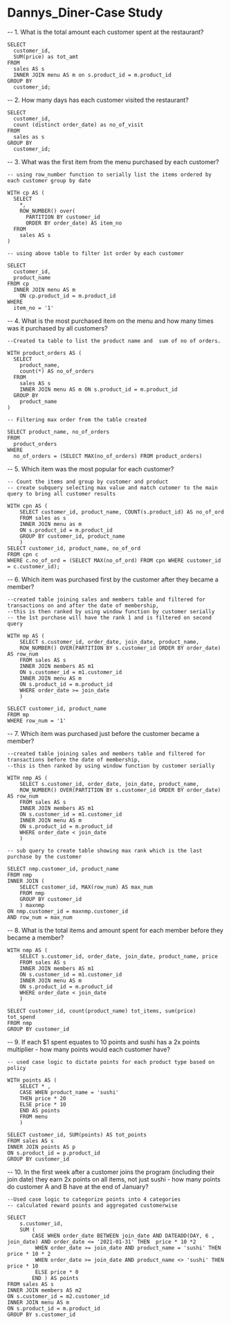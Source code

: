 # Dannys_Diner-Case Study


-- 1. What is the total amount each customer spent at the restaurant?


	SELECT 
	  customer_id, 
	  SUM(price) as tot_amt
	FROM 
	  sales AS s 
	  INNER JOIN menu AS m on s.product_id = m.product_id
	GROUP BY 
	  customer_id;


-- 2. How many days has each customer visited the restaurant?

	SELECT 
	  customer_id, 
	  count (distinct order_date) as no_of_visit
	FROM 
	  sales as s 
	GROUP BY
	  customer_id;


-- 3. What was the first item from the menu purchased by each customer?
	
	-- using row_number function to serially list the items ordered by each customer group by date
	
	WITH cp AS (
	  SELECT 
	    *, 
	    ROW_NUMBER() over(
	      PARTITION BY customer_id 
	      ORDER BY order_date) AS item_no 
	  FROM 
	    sales AS s
	)
	
	-- using above table to filter 1st order by each customer
	
	SELECT 
	  customer_id, 
	  product_name 
	FROM cp 
	  INNER JOIN menu AS m 
	    ON cp.product_id = m.product_id 
	WHERE 
	  item_no = '1'


-- 4. What is the most purchased item on the menu and how many times was it purchased by all customers?
	
	--Created ta table to list the product name and  sum of no of orders. 
	
	WITH product_orders AS (
	  SELECT 
	    product_name, 
	    count(*) AS no_of_orders 
	  FROM 
	    sales AS s 
	    INNER JOIN menu AS m ON s.product_id = m.product_id 
	  GROUP BY 
	    product_name
	)

	-- Filtering max order from the table created
	
	SELECT product_name, no_of_orders 
	FROM
	  product_orders 
	WHERE 
	  no_of_orders = (SELECT MAX(no_of_orders) FROM product_orders)



-- 5. Which item was the most popular for each customer?
	
	-- Count the items and group by customer and product
	-- create subquery selecting max value and match cutomer to the main query to bring all customer results

	WITH cpn AS (
		SELECT customer_id, product_name, COUNT(s.product_id) AS no_of_ord
		FROM sales as s
		INNER JOIN menu as m
		ON s.product_id = m.product_id
		GROUP BY customer_id, product_name
		)
	SELECT customer_id, product_name, no_of_ord
	FROM cpn c
	WHERE c.no_of_ord = (SELECT MAX(no_of_ord) FROM cpn WHERE customer_id = c.customer_id);


-- 6. Which item was purchased first by the customer after they became a member?
	
	--created table joining sales and members table and filtered for transactions on and after the date of membership, 
	--this is then ranked by using window function by customer serially
	-- the 1st purchase will have the rank 1 and is filtered on second query
	
	WITH mp AS (
		SELECT s.customer_id, order_date, join_date, product_name,
		ROW_NUMBER() OVER(PARTITION BY s.customer_id ORDER BY order_date) AS row_num
		FROM sales AS s
		INNER JOIN members AS m1
		ON s.customer_id = m1.customer_id
		INNER JOIN menu AS m
		ON s.product_id = m.product_id
		WHERE order_date >= join_date
		)

	SELECT customer_id, product_name
	FROM mp
	WHERE row_num = '1'


-- 7. Which item was purchased just before the customer became a member?
	
	--created table joining sales and members table and filtered for transactions before the date of membership, 
	--this is then ranked by using window function by customer serially

	WITH nmp AS (
		SELECT s.customer_id, order_date, join_date, product_name,
		ROW_NUMBER() OVER(PARTITION BY s.customer_id ORDER BY order_date) AS row_num
		FROM sales AS s
		INNER JOIN members AS m1
		ON s.customer_id = m1.customer_id
		INNER JOIN menu AS m
		ON s.product_id = m.product_id
		WHERE order_date < join_date
		)

	-- sub query to create table showing max rank which is the last purchase by the customer
	
	SELECT nmp.customer_id, product_name
	FROM nmp
	INNER JOIN (
		SELECT customer_id, MAX(row_num) AS max_num
		FROM nmp
		GROUP BY customer_id
		) maxnmp
	ON nmp.customer_id = maxnmp.customer_id
	AND row_num = max_num

-- 8. What is the total items and amount spent for each member before they became a member?

	WITH nmp AS (
		SELECT s.customer_id, order_date, join_date, product_name, price
		FROM sales AS s
		INNER JOIN members AS m1
		ON s.customer_id = m1.customer_id
		INNER JOIN menu AS m
		ON s.product_id = m.product_id
		WHERE order_date < join_date
		)

	SELECT customer_id, count(product_name) tot_items, sum(price) tot_spend
	FROM nmp
	GROUP BY customer_id


-- 9.  If each $1 spent equates to 10 points and sushi has a 2x points multiplier - how many points would each customer have?
	
	-- used case logic to dictate points for each product type based on policy

	WITH points AS (
		SELECT * , 
		CASE WHEN product_name = 'sushi' 
		THEN price * 20 
		ELSE price * 10
		END AS points
		FROM menu
		)

	SELECT customer_id, SUM(points) AS tot_points
	FROM sales AS s
	INNER JOIN points AS p
	ON s.product_id = p.product_id
	GROUP BY customer_id



-- 10. In the first week after a customer joins the program (including their join date) they earn 2x points on all items, not just sushi - how many points do customer A and B have at the end of January?

	--Used case logic to categorize points into 4 categories
	-- calculated reward points and aggregated customerwise

	SELECT 
		s.customer_id, 
		SUM (
			CASE WHEN order_date BETWEEN join_date AND DATEADD(DAY, 6 , join_date) AND order_date <= '2021-01-31' THEN  price * 10 *2 
			 WHEN order_date >= join_date AND product_name = 'sushi' THEN price * 10 * 2
			 WHEN order_date >= join_date AND product_name <> 'sushi' THEN price * 10
			 ELSE price * 0
			END ) AS points
	FROM sales AS s
	INNER JOIN members AS m2
	ON s.customer_id = m2.customer_id
	INNER JOIN menu AS m
	ON s.product_id = m.product_id
	GROUP BY s.customer_id
